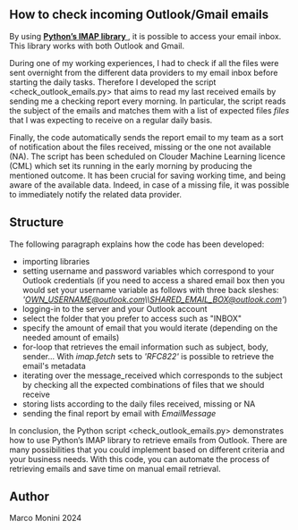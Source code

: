 ## How to check incoming Outlook/Gmail emails
By using [**Python’s IMAP library** ](https://docs.python.org/3/library/imaplib.html), it is possible to access your email inbox. This library works with both Outlook and Gmail.

During one of my working experiences, I had to check if all the files were sent overnight from the different data providers to my email inbox before starting the daily tasks. Therefore I developed the script <check_outlook_emails.py> that aims to read my last received emails by sending me a checking report every morning. In particular, the script reads the subject of the emails and matches them with a list of expected files *files* that I was expecting to receive on a regular daily basis.

Finally, the code automatically sends the report email to my team as a sort of notification about the files received, missing or the one not available (NA). The script has been scheduled on Clouder Machine Learning licence (CML) which set its running in the early morning by producing the mentioned outcome. It has been crucial for saving working time, and being aware of the available data. Indeed, in case of a missing file, it was possible to immediately notify the related data provider.

## Structure
The following paragraph explains how the code has been developed:
- importing libraries
- setting username and password variables which correspond to your Outlook credentials (if you need to access a shared email box then you would set your username variable as follows with three back sleshes: *'OWN_USERNAME@outlook.com\\\SHARED_EMAIL_BOX@outlook.com'*)
- logging-in to the server and your Outlook account
- select the folder that you prefer to access such as "INBOX"
- specify the amount of email that you would iterate (depending on the needed amount of emails)
- for-loop that retrieves the email information such as subject, body, sender... With *imap.fetch* sets to *'RFC822'* is possible to retrieve the email's metadata
- iterating over the message_received which corresponds to the subject by checking all the expected combinations of files that we should receive
- storing lists according to the daily files received, missing or NA
- sending the final report by email with *EmailMessage*

In conclusion, the Python script <check_outlook_emails.py> demonstrates how to use Python’s IMAP library to retrieve emails from Outlook. There are many possibilities that you could implement based on different criteria and your business needs. With this code, you can automate the process of retrieving emails and save time on manual email retrieval.

## Author
Marco Monini 2024
